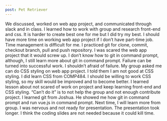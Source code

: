 ```yaml
---
post: Pet Retriever
---
```


We discussed, worked on web app project, and communicated through slack and in class. I learned how to work with group and research front-end and css. It is harder to create best one for me but I did try my best. I should have more time on working web app project if I don’t have part-time job. Time management is difficult for me. I practiced git for clone, commit, checkout branch, pull and push repository. I was scared the web app project that it would screw up. I don’t know how to git in command prompt, although, I still learn more about git in command prompt. Failure can be turned into successful work. I shouldn’t afraid of failure. My group asked me can do CSS styling on web app project. I told them I am not good at CSS styling. I did learn CSS from COMP484. I should be willing to work CSS styling, so my skill would be improved and to become better. I learned lesson about not scared of work on project and keep learning front-end and CSS styling. “Can’t do it” is to not help the group and not enough contribute project. I learned git from Joshua. He showed me how git in command prompt and run vue.js in command prompt. Next time, I will learn more from group. I was nervous and not ready for presentation. The presentation took longer. I think the coding slides are not needed because it could kill time. 

